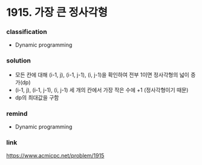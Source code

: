 # 1915. 가장 큰 정사각형

### classification
* Dynamic programming

### solution
* 모든 칸에 대해 (i-1, j), (i-1, j-1), (i, j-1)을 확인하여 전부 1이면 정사각형의 넓이 증가(dp)
* (i-1, j), (i-1, j-1), (i, j-1) 세 개의 칸에서 가장 작은 수에 +1 (정사각형이기 때문)
* dp의 최대값을 구함

### remind
* Dynamic programming

### link
https://www.acmicpc.net/problem/1915